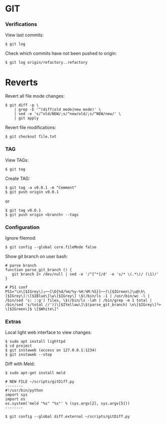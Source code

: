 # GIT

### Verifications

View last commits:

```
$ git log
```

Check which commits have not been pushed to origin:

```
$ git log origin/refactory..refactory
```

# Reverts
Revert all file mode changes:
```
$ git diff -p \
    | grep -E '^(diff|old mode|new mode)' \
    | sed -e 's/^old/NEW/;s/^new/old/;s/^NEW/new/' \
    | git apply
```

Revert file modifications:
```
$ git checkout file.txt 
```

### TAG

View TAGs:
```shell
$ git tag
```


Create TAG:

```shell
$ git tag -a v0.0.1 -m "Comment"
$ git push origin v0.0.1
```
or
```shell
$ git tag v0.0.1
$ git push origin <branch> --tags
```

### Configuration

Ignore filemod:

```shell
$ git config --global core.fileMode false
```

Show git branch on user bash:
```
# parse branch                                                                                                        
function parse_git_branch () {                                                                                          
   git branch 2> /dev/null | sed -e '/^[^*]/d' -e 's/* \(.*\)/ (\1)/'                                                    
}

# PS1 conf
PS1="\n\[$IGrey\]┌──[\D{%d/%m/%y-%H:%M:%S}]──(\[$IGreen\]\u@\h\[$IGrey\]:\[$IBlue\]\w\[$IGrey\] \$(/bin/ls -1 | /usr/bin/wc -l | /bin/sed 's: ::g') files, \$(/bin/ls -lah | /bin/grep -m 1 total | /bin/sed 's/total //'))\[$IYellow\]\$(parse_git_branch) \n\[$IGrey\]└> \[$IGreen\]$ \[$White\]"

```

### Extras
Local light web interface to view changes:
```
$ sudo apt install lighttpd
$ cd project
$ git instaweb (access on 127.0.0.1:1234)
$ git instaweb --stop
```

Diff with Meld:
```
$ sudo apt-get install meld

# NEW FILE ~/scripts/gitDiff.py
--------
#!/usr/bin/python
import sys
import os
os.system('meld "%s" "%s"' % (sys.argv[2], sys.argv[5]))
--------

$ git config --global diff.external ~/scripts/gitDiff.py
```

